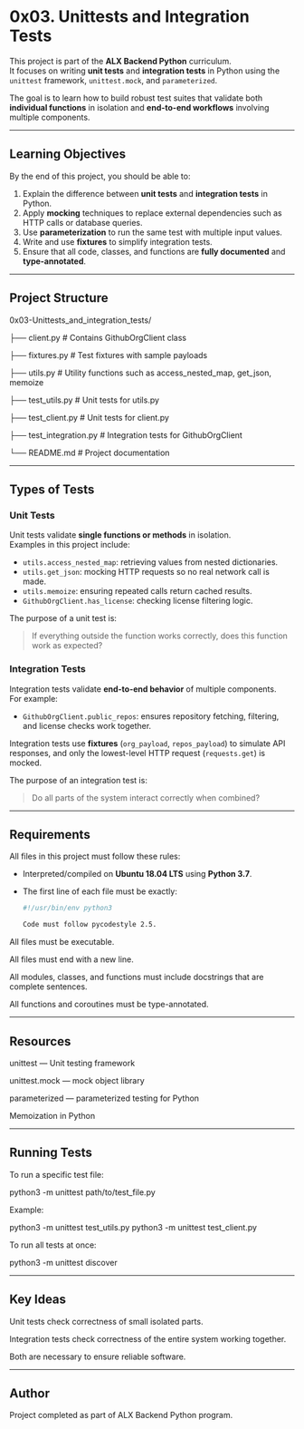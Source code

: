 # 0x03. Unittests and Integration Tests

This project is part of the **ALX Backend Python** curriculum.  
It focuses on writing **unit tests** and **integration tests** in Python using the `unittest` framework, `unittest.mock`, and `parameterized`.

The goal is to learn how to build robust test suites that validate both **individual functions** in isolation and **end-to-end workflows** involving multiple components.

---

## Learning Objectives

By the end of this project, you should be able to:

1. Explain the difference between **unit tests** and **integration tests** in Python.
2. Apply **mocking** techniques to replace external dependencies such as HTTP calls or database queries.
3. Use **parameterization** to run the same test with multiple input values.
4. Write and use **fixtures** to simplify integration tests.
5. Ensure that all code, classes, and functions are **fully documented** and **type-annotated**.

---

## Project Structure

0x03-Unittests_and_integration_tests/

├── client.py # Contains GithubOrgClient class

├── fixtures.py # Test fixtures with sample payloads

├── utils.py # Utility functions such as access_nested_map, get_json, memoize

├── test_utils.py # Unit tests for utils.py

├── test_client.py # Unit tests for client.py

├── test_integration.py # Integration tests for GithubOrgClient

└── README.md # Project documentation

---

## Types of Tests

### Unit Tests

Unit tests validate **single functions or methods** in isolation.  
Examples in this project include:

- `utils.access_nested_map`: retrieving values from nested dictionaries.
- `utils.get_json`: mocking HTTP requests so no real network call is made.
- `utils.memoize`: ensuring repeated calls return cached results.
- `GithubOrgClient.has_license`: checking license filtering logic.

The purpose of a unit test is:

> If everything outside the function works correctly, does this function work as expected?

### Integration Tests

Integration tests validate **end-to-end behavior** of multiple components.  
For example:

- `GithubOrgClient.public_repos`: ensures repository fetching, filtering, and license checks work together.

Integration tests use **fixtures** (`org_payload`, `repos_payload`) to simulate API responses, and only the lowest-level HTTP request (`requests.get`) is mocked.

The purpose of an integration test is:

> Do all parts of the system interact correctly when combined?

---

## Requirements

All files in this project must follow these rules:

- Interpreted/compiled on **Ubuntu 18.04 LTS** using **Python 3.7**.
- The first line of each file must be exactly:

  ```bash
  #!/usr/bin/env python3

  Code must follow pycodestyle 2.5.
  ```

All files must be executable.

All files must end with a new line.

All modules, classes, and functions must include docstrings that are complete sentences.

All functions and coroutines must be type-annotated.

---

## Resources

unittest — Unit testing framework

unittest.mock — mock object library

parameterized — parameterized testing for Python

Memoization in Python

---

## Running Tests

To run a specific test file:

python3 -m unittest path/to/test_file.py

Example:

python3 -m unittest test_utils.py
python3 -m unittest test_client.py

To run all tests at once:

python3 -m unittest discover

---

## Key Ideas

Unit tests check correctness of small isolated parts.

Integration tests check correctness of the entire system working together.

Both are necessary to ensure reliable software.

---

## Author

Project completed as part of ALX Backend Python program.

